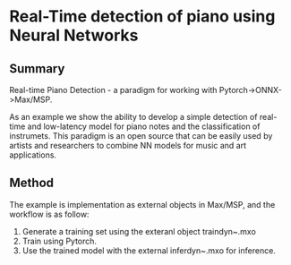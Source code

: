 
# Real-Time detection of piano using Neural Networks

## Summary
Real-time Piano Detection - a paradigm for working with Pytorch->ONNX->Max/MSP.

As an example we show the ability to develop a simple detection of real-time and low-latency model for piano notes and the classification of instrumets.
This paradigm is an open source that can be easily used by artists and researchers to combine NN models
for music and art applications.

## Method
The example is implementation as external objects in Max/MSP, and the workflow is as follow:

1. Generate a training set using the exteranl object traindyn~.mxo
2. Train using Pytorch.
3. Use the trained model with the external inferdyn~.mxo for inference.
